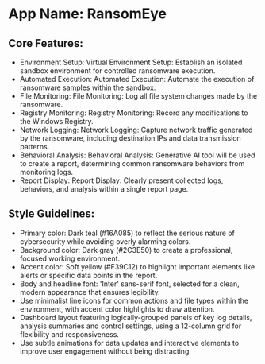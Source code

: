 # **App Name**: RansomEye

## Core Features:

- Environment Setup: Virtual Environment Setup: Establish an isolated sandbox environment for controlled ransomware execution.
- Automated Execution: Automated Execution: Automate the execution of ransomware samples within the sandbox.
- File Monitoring: File Monitoring: Log all file system changes made by the ransomware.
- Registry Monitoring: Registry Monitoring: Record any modifications to the Windows Registry.
- Network Logging: Network Logging: Capture network traffic generated by the ransomware, including destination IPs and data transmission patterns.
- Behavioral Analysis: Behavioral Analysis: Generative AI tool will be used to create a report, determining common ransomware behaviors from monitoring logs.
- Report Display: Report Display: Clearly present collected logs, behaviors, and analysis within a single report page.

## Style Guidelines:

- Primary color: Dark teal (#16A085) to reflect the serious nature of cybersecurity while avoiding overly alarming colors.
- Background color: Dark gray (#2C3E50) to create a professional, focused working environment.
- Accent color: Soft yellow (#F39C12) to highlight important elements like alerts or specific data points in the report.
- Body and headline font: 'Inter' sans-serif font, selected for a clean, modern appearance that ensures legibility.
- Use minimalist line icons for common actions and file types within the environment, with accent color highlights to draw attention.
- Dashboard layout featuring logically-grouped panels of key log details, analysis summaries and control settings, using a 12-column grid for flexibility and responsiveness.
- Use subtle animations for data updates and interactive elements to improve user engagement without being distracting.